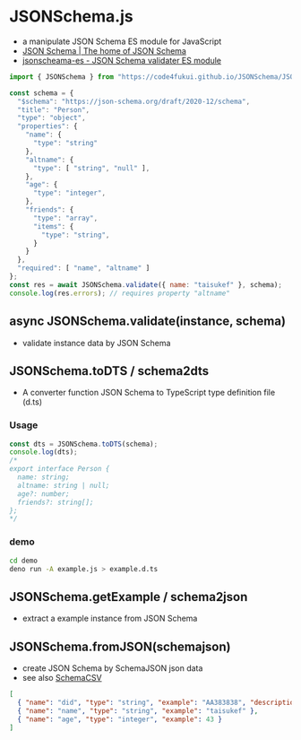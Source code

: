 # JSONSchema.js

- a manipulate JSON Schema ES module for JavaScript
- [JSON Schema | The home of JSON Schema](https://json-schema.org/)
- [jsonscheama-es - JSON Schema validater ES module](https://github.com/code4fukui/jsonschema-es/)

```JavaScript
import { JSONSchema } from "https://code4fukui.github.io/JSONSchema/JSONSchema.js";

const schema = {
  "$schema": "https://json-schema.org/draft/2020-12/schema",
  "title": "Person",
  "type": "object",
  "properties": {
    "name": {
      "type": "string"
    },
    "altname": {
      "type": [ "string", "null" ],
    },
    "age": {
      "type": "integer",
    },
    "friends": {
      "type": "array",
      "items": {
        "type": "string",
      }
    }
  },
  "required": [ "name", "altname" ]
};
const res = await JSONSchema.validate({ name: "taisukef" }, schema);
console.log(res.errors); // requires property "altname"
```

## async JSONSchema.validate(instance, schema)

- validate instance data by JSON Schema

## JSONSchema.toDTS / schema2dts

- A converter function JSON Schema to TypeScript type definition file (d.ts)

### Usage

```javascript
const dts = JSONSchema.toDTS(schema);
console.log(dts);
/*
export interface Person {
  name: string;
  altname: string | null;
  age?: number;
  friends?: string[];
};
*/
```

### demo

```bash
cd demo
deno run -A example.js > example.d.ts
```

## JSONSchema.getExample / schema2json

- extract a example instance from JSON Schema

## JSONSchema.fromJSON(schemajson)

- create JSON Schema by SchemaJSON json data
- see also [SchemaCSV](https://github.com/code4fukui/SchemaCSV)

```json
[
  { "name": "did", "type": "string", "example": "AA383838", "description": "publickey" },
  { "name": "name", "type": "string", "example": "taisukef" },
  { "name": "age", "type": "integer", "example": 43 }
]
```
